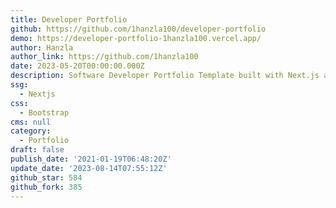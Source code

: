 ```yaml
---
title: Developer Portfolio
github: https://github.com/1hanzla100/developer-portfolio
demo: https://developer-portfolio-1hanzla100.vercel.app/
author: Hanzla
author_link: https://github.com/1hanzla100
date: 2023-05-20T00:00:00.000Z
description: Software Developer Portfolio Template built with Next.js and bootstrap.
ssg:
  - Nextjs
css:
  - Bootstrap
cms: null
category:
  - Portfolio
draft: false
publish_date: '2021-01-19T06:48:20Z'
update_date: '2023-08-14T07:55:12Z'
github_star: 584
github_fork: 385
---
```

